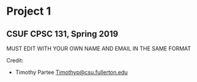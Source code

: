 # Project 1
## CSUF CPSC 131, Spring 2019

MUST EDIT WITH YOUR OWN NAME AND EMAIL IN THE SAME FORMAT

Credit:
- Timothy Partee Timothyp@csu.fullerton.edu
